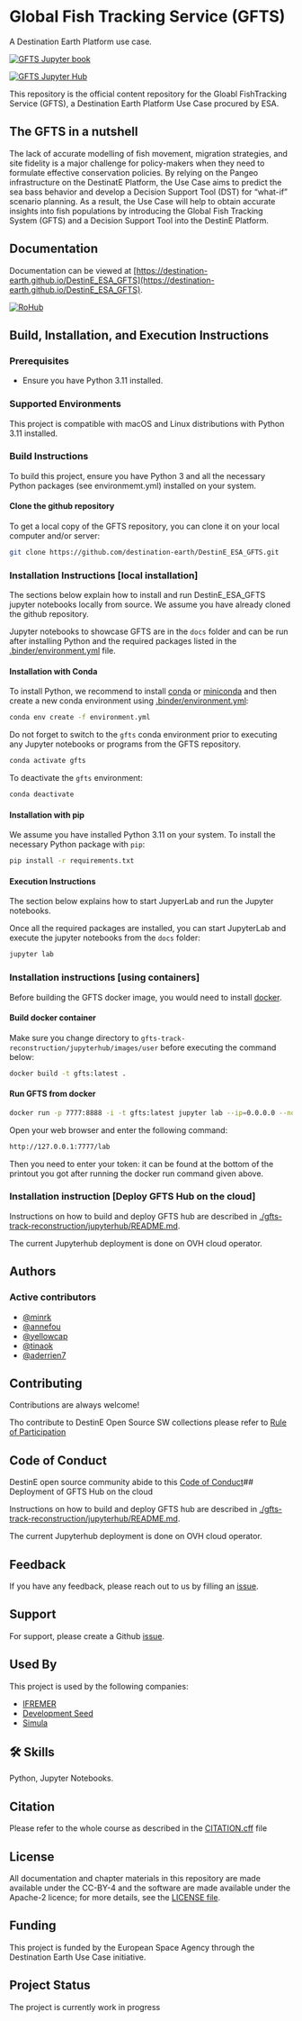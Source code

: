 # Global Fish Tracking Service (GFTS)

A Destination Earth Platform use case. 

[![GFTS Jupyter book](https://github.com/destination-earth/DestinE_ESA_GFTS/actions/workflows/deploy.yml/badge.svg)](https://github.com/Fdestination-earth/DestinE_ESA_GFTS/actions/workflows/deploy.yml)

[![GFTS Jupyter Hub](https://github.com/destination-earth/DestinE_ESA_GFTS/actions/workflows/deploy-hub.yaml/badge.svg)](https://github.com/Fdestination-earth/DestinE_ESA_GFTS/actions/workflows/deploy-hub.yaml)


This repository is the official content repository for the Gloabl FishTracking Service (GFTS), a Destination Earth Platform Use Case procured by ESA.

## The GFTS in a nutshell

The lack of accurate modelling of fish movement, migration strategies, and site fidelity is a major challenge for policy-makers when they need to formulate effective conservation policies.
By relying on the Pangeo infrastructure on the DestinatE Platform, the Use Case aims to predict the sea bass behavior and develop a Decision Support Tool (DST) for “what-if” scenario planning.
As a result, the Use Case will help to obtain accurate insights into fish populations by introducing the Global Fish Tracking System (GFTS) and a Decision Support Tool into the DestinE Platform.

## Documentation

Documentation can be viewed at [https://destination-earth.github.io/DestinE_ESA_GFTS](https://destination-earth.github.io/DestinE_ESA_GFTS).

<a href="https://w3id.org/ro-id/2edcfa66-0f59-42f4-aa29-1c5681466424"> <img alt="RoHub" src="https://img.shields.io/badge/RoHub-FAIR_Executable_Research_Object-2ea44f?logo=Open+Access&logoColor=blue"></a>

## Build, Installation, and Execution Instructions

### Prerequisites

- Ensure you have Python 3.11 installed. 

### Supported Environments

This project is compatible with macOS and Linux distributions with Python 3.11 installed.


### Build Instructions

To build this project, ensure you have Python 3  and all the necessary Python packages (see environmemt.yml) installed on your system. 

#### Clone the github repository

To get a local copy of the GFTS repository, you can clone it on your local computer and/or server:

```bash
git clone https://github.com/destination-earth/DestinE_ESA_GFTS.git
```

### Installation Instructions [local installation]

The sections below explain how to install and run DestinE_ESA_GFTS jupyter notebooks locally from source. We assume you have already cloned the github repository.

Jupyter notebooks to showcase GFTS are in the `docs` folder and can be run after installing Python and the required packages listed in the [.binder/environment.yml](https://raw.githubusercontent.com/annefou/DestinE_ESA_GFTS/main/.binder/environment.yml) file.

#### Installation with Conda

To install Python, we recommend to install [conda](https://conda.io/projects/conda/en/latest/index.html) or [miniconda](https://docs.anaconda.com/free/miniconda/) and then create a new conda environment using [.binder/environment.yml](https://raw.githubusercontent.com/annefou/DestinE_ESA_GFTS/main/.binder/environment.yml):

```bash
conda env create -f environment.yml
```

Do not forget to switch to the `gfts` conda environment prior to executing any Jupyter notebooks or programs from the GFTS repository.

```bash
conda activate gfts
```

To deactivate the `gfts` environment:

```bash
conda deactivate
```

#### Installation with pip

We assume you have installed Python 3.11 on your system. To install the necessary Python package with `pip`:

```bash
pip install -r requirements.txt
```

#### Execution Instructions

The section below explains how to start JupyerLab and run the Jupyter notebooks.

Once all the required packages are installed, you can start JupyterLab and execute the jupyter notebooks from the `docs` folder:

```bash
jupyter lab
```

### Installation instructions [using containers]

Before building the GFTS docker image, you would need to install [docker](https://docs.docker.com/engine/install/).

#### Build docker container

Make sure you change directory to `gfts-track-reconstruction/jupyterhub/images/user` before executing the command below:

```bash
docker build -t gfts:latest .
```

#### Run GFTS from docker

```bash
docker run -p 7777:8888 -i -t gfts:latest jupyter lab --ip=0.0.0.0 --no-browser
```

Open your web browser and enter the following command:

```bash
http://127.0.0.1:7777/lab
```

Then you need to enter your token: it can be found at the bottom of the printout you got after running the docker run command given above.

### Installation instruction [Deploy GFTS Hub on the cloud]

Instructions on how to build and deploy GFTS hub are described in [./gfts-track-reconstruction/jupyterhub/README.md](https://github.com/destination-earth/DestinE_ESA_GFTS/blob/main/gfts-track-reconstruction/jupyterhub/README.md).

The current Jupyterhub deployment is done on OVH cloud operator.

## Authors

### Active contributors

- [@minrk](https://www.github.com/minrk)
- [@annefou](https://www.github.com/annefou)
- [@yellowcap](https://www.github.com/yellowcap)
- [@tinaok](https://www.github.com/tinaok)
- [@aderrien7](https://www.github.com/aderrien7)

## Contributing

Contributions are always welcome!

Tho contribute to DestinE Open Source SW collections please refer to [Rule of Participation](docs/rule_of_participation.md)

## Code of Conduct

DestinE open source community abide to this [Code of Conduct](docs/code_of_conduct.md)## Deployment of GFTS Hub on the cloud

Instructions on how to build and deploy GFTS hub are described in [./gfts-track-reconstruction/jupyterhub/README.md](https://github.com/destination-earth/DestinE_ESA_GFTS/blob/main/gfts-track-reconstruction/jupyterhub/README.md).

The current Jupyterhub deployment is done on OVH cloud operator.

## Feedback

If you have any feedback, please reach out to us by filling an [issue](https://github.com/destination-earth/DestinE_ESA_GFTS/issues/new).

## Support

For support, please create a Github [issue](https://github.com/destination-earth/DestinE_ESA_GFTS/issues/new).

## Used By

This project is used by the following companies:

- [IFREMER](https://www.ifremer.fr)
- [Development Seed](http://developmentseed.org)
- [Simula](http://simula.no)

## 🛠 Skills

Python, Jupyter Notebooks.

## Citation
Please refer to the whole course as described in the [CITATION.cff](https://github.com/destination-earth/DestinE_ESA_GFTS/edit/main/CITATION.cff) file

## License

All documentation and chapter materials in this repository are made available under the CC-BY-4 and the software are made available under the Apache-2 licence; for more details, see the [LICENSE file](https://github.com/destination-earth/DestinE_ESA_GFTS/blob/main/LICENSE).

## Funding

This project is funded by the European Space Agency through the Destination Earth Use Case initiative.

## Project Status

The project is currently work in progress

